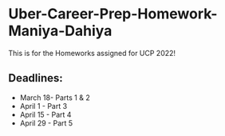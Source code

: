 # Uber-Career-Prep-Homework-Maniya-Dahiya

This is for the Homeworks assigned for UCP 2022!

## Deadlines:
* March 18- Parts 1 & 2
* April 1 - Part 3
* April 15 - Part 4
* April 29 - Part 5

